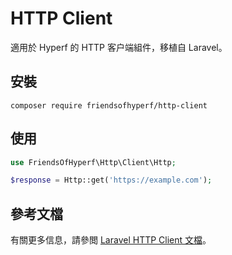 # HTTP Client

適用於 Hyperf 的 HTTP 客户端組件，移植自 Laravel。

## 安裝

```shell
composer require friendsofhyperf/http-client
```

## 使用

```php
use FriendsOfHyperf\Http\Client\Http;

$response = Http::get('https://example.com');
```

## 參考文檔

有關更多信息，請參閲 [Laravel HTTP Client 文檔](https://laravel.com/docs/9.x/http-client)。
